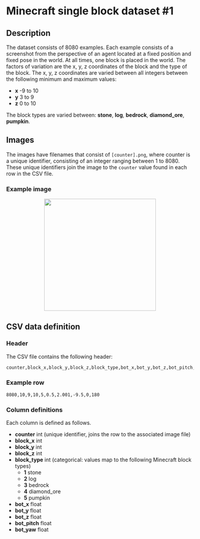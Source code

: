 # Minecraft single block dataset #1

## Description
The dataset consists of 8080 examples. Each example consists of a screenshot from the perspective of an agent located at a fixed position and fixed pose in the world. At all times, one block is placed in the world. The factors of variation are the x, y, z coordinates of the block and the type of the block. The x, y, z coordinates are varied between all integers between the following minimum and maximum values:
- **x** -9 to 10
- **y** 3 to 9
- **z** 0 to 10

The block types are varied between: **stone**, **log**, **bedrock**, **diamond_ore**, **pumpkin**.

## Images
The images have filenames that consist of ```[counter].png```, where counter is a unique identifier, consisting of an integer ranging between 1 to 8080. These unique identifiers join the image to the ```counter``` value found in each row in the CSV file.

### Example image
<center><img src='8080.png' width=300></center>

## CSV data definition

### Header
The CSV file contains the following header:
```
counter,block_x,block_y,block_z,block_type,bot_x,bot_y,bot_z,bot_pitch,bot_yaw
```

### Example row
```
8080,10,9,10,5,0.5,2.001,-9.5,0,180
```

### Column definitions
Each column is defined as follows.
* **counter**
int (unique identifier, joins the row to the associated image file)
* **block_x** int
* **block_y** int
* **block_z** int
* **block_type** int (categorical: values map to the following Minecraft block types)
  - **1** stone
  - **2** log
  - **3** bedrock
  - **4** diamond_ore
  - **5** pumpkin
* **bot_x** float
* **bot_y** float
* **bot_z** float
* **bot_pitch** float
* **bot_yaw** float
